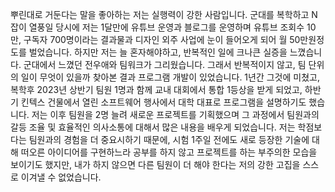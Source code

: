 
뿌린대로 거둔다는 말을 좋아하는 저는 실행력이 강한 사람입니다. 군대를 복학하고 N잡이 열풍일 당시에 저는 1달만에 유튜브 운영과 블로그를 운영하며 유튜브 조회수 10만, 구독자 700명이라는 결과물과 디자인 외주 사업에 눈이 들어오게 되어 월 50만원정도를 벌었습니다. 하지만 저는 늘 혼자해야하고, 반복적인 일에 크나큰 실증을 느꼈습니다. 군대에서 느꼈던 전우애와 팀워크가 그리웠습니다. 그래서 반복적이지 않고, 팀 단위의 일이 무엇이 있을까 찾아본 결과 프로그램 개발이 있었습니다. 1년간 그것에 미쳤고, 복학후 2023년 상반기 팀원 1명과 함께 교내 대회에서 통합 1등상을 받게 되었고, 하반기 킨텍스 건물에서 열린 소프트웨어 행사에서 대학 대표로 프로그램을 설명하기도 했습니다. 저는 이후 팀원을 2명 늘려 새로운 프로젝트를 기획했으며 그 과정에서 팀원과의 갈등 조율 및 효율적인 의사소통에 대해서 많은 내용을 배우게 되었습니다. 저는 학점보다는 팀원과의 경험을 더 중요시하기 때문에, 시험 1주일 전에도 새로 등장한 기술에 대해 떠오른 아이디어를 구현하느라 공부를 하지 않고 프로젝트를 하는 부주의한 모습을 보이기도 했지만,  내가 하지 않으면 다른 팀원이 더 해야 한다는 저의 강한 고집을 스스로 이겨낼 수 없었습니다. 

